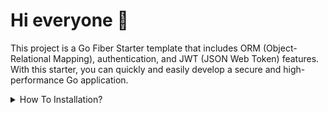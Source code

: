 # Hi everyone :wave:

This project is a Go Fiber Starter template that includes ORM (Object-Relational Mapping), authentication, and JWT (JSON Web Token) features. With this starter, you can quickly and easily develop a secure and high-performance Go application.

<details>
<summary>
  How To Installation?
</summary>
  
### Docs
Getting Started


### Technologies

- Golang
- Go Fiber
- GORM

### Installation

```bash
git clone https://github.com/rafia9005/Learn-Go-Api.git
cd Learn-Go-Api
go mod tidy
go run main.go
```

### Configuration on .env

```env
APP_DATABASE = "mysql://username:password@tcp(localhost:3306)/database_name?charset=utf8mb4&parseTime=True&loc=Local"
APP_SECRET = "your-very-secure-secreet"
```

</details>
